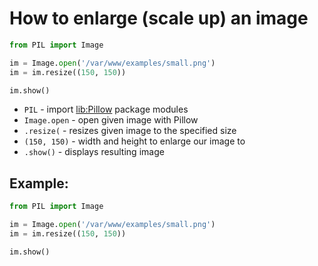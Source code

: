 # How to enlarge (scale up) an image

```python
from PIL import Image

im = Image.open('/var/www/examples/small.png')
im = im.resize((150, 150))

im.show()
```

- `PIL` - import [lib:Pillow](https://onelinerhub.com/python-pillow/how-to-install-python-pillow-module) package modules
- `Image.open` - open given image with Pillow
- `.resize(` - resizes given image to the specified size
- `(150, 150)` - width and height to enlarge our image to
- `.show()` - displays resulting image

## Example: 
```python
from PIL import Image

im = Image.open('/var/www/examples/small.png')
im = im.resize((150, 150))

im.show()
```

